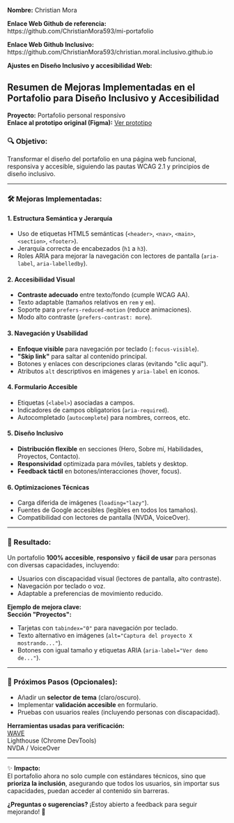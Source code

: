 <p><strong>Nombre:</strong> Christian Mora</p>
<p><strong>Enlace Web Github de referencia:</strong> https://github.com/ChristianMora593/mi-portafolio</p>
<p><strong>Enlace Web Github Inclusivo:</strong> https://github.com/ChristianMora593/christian.moral.inclusivo.github.io</p>
<p><strong>Ajustes en Diseño Inclusivo y accesibilidad Web:</strong></p>
<div class="accessibility-report">
  <h2>Resumen de Mejoras Implementadas en el Portafolio para Diseño Inclusivo y Accesibilidad</h2>

  <p><strong>Proyecto:</strong> Portafolio personal responsivo<br>
  <strong>Enlace al prototipo original (Figma):</strong> <a href="https://www.figma.com/design/ILNilCvarr8vmy4dPgj9wJ/Laboratorio-3--Dise%C3%B1o-responsivo-de-portafolio-personal---Christian-Mora" target="_blank">Ver prototipo</a></p>

  <h3>🔍 Objetivo:</h3>
  <p>Transformar el diseño del portafolio en una página web funcional, responsiva y accesible, siguiendo las pautas WCAG 2.1 y principios de diseño inclusivo.</p>

  <hr>

  <h3>🛠 Mejoras Implementadas:</h3>

  <h4>1. Estructura Semántica y Jerarquía</h4>
  <ul>
    <li>Uso de etiquetas HTML5 semánticas (<code>&lt;header&gt;</code>, <code>&lt;nav&gt;</code>, <code>&lt;main&gt;</code>, <code>&lt;section&gt;</code>, <code>&lt;footer&gt;</code>).</li>
    <li>Jerarquía correcta de encabezados (<code>h1</code> a <code>h3</code>).</li>
    <li>Roles ARIA para mejorar la navegación con lectores de pantalla (<code>aria-label</code>, <code>aria-labelledby</code>).</li>
  </ul>

  <h4>2. Accesibilidad Visual</h4>
  <ul>
    <li><strong>Contraste adecuado</strong> entre texto/fondo (cumple WCAG AA).</li>
    <li>Texto adaptable (tamaños relativos en <code>rem</code> y <code>em</code>).</li>
    <li>Soporte para <code>prefers-reduced-motion</code> (reduce animaciones).</li>
    <li>Modo alto contraste (<code>prefers-contrast: more</code>).</li>
  </ul>

  <h4>3. Navegación y Usabilidad</h4>
  <ul>
    <li><strong>Enfoque visible</strong> para navegación por teclado (<code>:focus-visible</code>).</li>
    <li><strong>"Skip link"</strong> para saltar al contenido principal.</li>
    <li>Botones y enlaces con descripciones claras (evitando "clic aquí").</li>
    <li>Atributos <code>alt</code> descriptivos en imágenes y <code>aria-label</code> en iconos.</li>
  </ul>

  <h4>4. Formulario Accesible</h4>
  <ul>
    <li>Etiquetas (<code>&lt;label&gt;</code>) asociadas a campos.</li>
    <li>Indicadores de campos obligatorios (<code>aria-required</code>).</li>
    <li>Autocompletado (<code>autocomplete</code>) para nombres, correos, etc.</li>
  </ul>

  <h4>5. Diseño Inclusivo</h4>
  <ul>
    <li><strong>Distribución flexible</strong> en secciones (Hero, Sobre mí, Habilidades, Proyectos, Contacto).</li>
    <li><strong>Responsividad</strong> optimizada para móviles, tablets y desktop.</li>
    <li><strong>Feedback táctil</strong> en botones/interacciones (hover, focus).</li>
  </ul>

  <h4>6. Optimizaciones Técnicas</h4>
  <ul>
    <li>Carga diferida de imágenes (<code>loading="lazy"</code>).</li>
    <li>Fuentes de Google accesibles (legibles en todos los tamaños).</li>
    <li>Compatibilidad con lectores de pantalla (NVDA, VoiceOver).</li>
  </ul>

  <hr>

  <h3>🎯 Resultado:</h3>
  <p>Un portafolio <strong>100% accesible</strong>, <strong>responsivo</strong> y <strong>fácil de usar</strong> para personas con diversas capacidades, incluyendo:</p>
  <ul>
    <li>Usuarios con discapacidad visual (lectores de pantalla, alto contraste).</li>
    <li>Navegación por teclado o voz.</li>
    <li>Adaptable a preferencias de movimiento reducido.</li>
  </ul>

  <p><strong>Ejemplo de mejora clave:</strong><br>
  <strong>Sección "Proyectos":</strong></p>
  <ul>
    <li>Tarjetas con <code>tabindex="0"</code> para navegación por teclado.</li>
    <li>Texto alternativo en imágenes (<code>alt="Captura del proyecto X mostrando..."</code>).</li>
    <li>Botones con igual tamaño y etiquetas ARIA (<code>aria-label="Ver demo de..."</code>).</li>
  </ul>

  <hr>

  <h3>📌 Próximos Pasos (Opcionales):</h3>
  <ul>
    <li>Añadir un <strong>selector de tema</strong> (claro/oscuro).</li>
    <li>Implementar <strong>validación accesible</strong> en formulario.</li>
    <li>Pruebas con usuarios reales (incluyendo personas con discapacidad).</li>
  </ul>

  <p><strong>Herramientas usadas para verificación:</strong><br>
  <a href="https://wave.webaim.org/" target="_blank">WAVE</a><br>
  Lighthouse (Chrome DevTools)<br>
  NVDA / VoiceOver</p>

  <hr>

  <p>✨ <strong>Impacto:</strong><br>
  El portafolio ahora no solo cumple con estándares técnicos, sino que <strong>prioriza la inclusión</strong>, asegurando que todos los usuarios, sin importar sus capacidades, puedan acceder al contenido sin barreras.</p>

  <p><strong>¿Preguntas o sugerencias?</strong> ¡Estoy abierto a feedback para seguir mejorando! 🚀</p>
</div>
